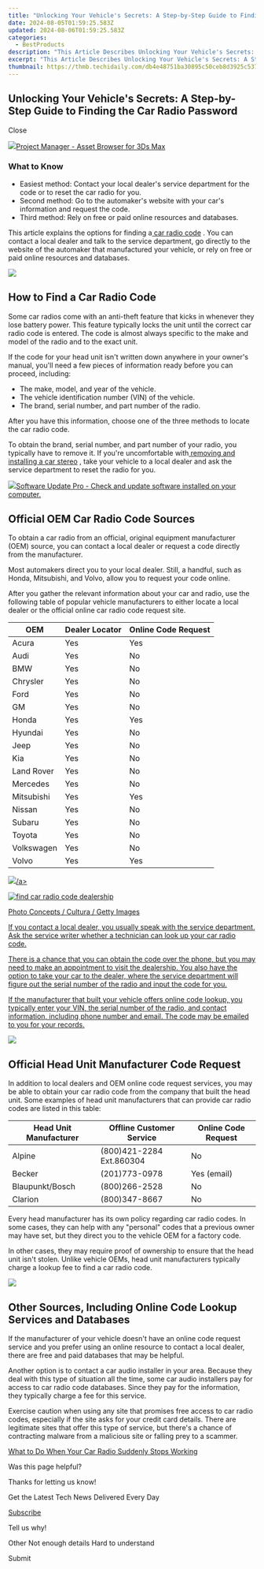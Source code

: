 ```yaml
---
title: "Unlocking Your Vehicle's Secrets: A Step-by-Step Guide to Finding the Car Radio Password"
date: 2024-08-05T01:59:25.583Z
updated: 2024-08-06T01:59:25.583Z
categories:
  - BestProducts
description: "This Article Describes Unlocking Your Vehicle's Secrets: A Step-by-Step Guide to Finding the Car Radio Password"
excerpt: "This Article Describes Unlocking Your Vehicle's Secrets: A Step-by-Step Guide to Finding the Car Radio Password"
thumbnail: https://thmb.techidaily.com/db4e48751ba30895c50ceb8d3925c537e5417264806aa41339dccc8726c59258.jpg
---
```


## Unlocking Your Vehicle's Secrets: A Step-by-Step Guide to Finding the Car Radio Password

Close 

<!-- affiliate ads begin -->
<a href="https://secure.2checkout.com/order/checkout.php?PRODS=4709458&QTY=1&AFFILIATE=108875&CART=1"><img src="https://3d-kstudio.com/wp-content/uploads/2014/02/Project-Manager-3D-Models-4-800x800.jpg" border="0">Project Manager - Asset Browser for 3Ds Max</a>
<!-- affiliate ads end -->
###  What to Know

* Easiest method: Contact your local dealer's service department for the code or to reset the car radio for you.
* Second method: Go to the automaker's website with your car's information and request the code.
* Third method: Rely on free or paid online resources and databases.

 This article explains the options for finding a[ car radio code](https://www.lifewire.com/what-is-a-car-radio-code-534611) . You can contact a local dealer and talk to the service department, go directly to the website of the automaker that manufactured your vehicle, or rely on free or paid online resources and databases.

<!-- affiliate ads begin -->
<a href="https://store.movavi.com/affiliate.php?ACCOUNT=MOVAVI&AFFILIATE=108875&PATH=https%3A%2F%2Fwww.movavi.com%3FAFFILIATE%3D108875%26RESOURCE%3DMovavi%2BScreen%2BRecorder%2Bbox"><img src="https://mcusercontent.com/0885a03ded3d480dca9287f12/images/f026b149-fc7c-fd54-5f3e-1460bbb19b6b.jpg" border="0"></a>
<!-- affiliate ads end -->
##  How to Find a Car Radio Code 

 Some car radios come with an anti-theft feature that kicks in whenever they lose battery power. This feature typically locks the unit until the correct car radio code is entered. The code is almost always specific to the make and model of the radio and to the exact unit.

 If the code for your head unit isn't written down anywhere in your owner's manual, you'll need a few pieces of information ready before you can proceed, including:

* The make, model, and year of the vehicle.
* The vehicle identification number (VIN) of the vehicle.
* The brand, serial number, and part number of the radio.

 After you have this information, choose one of the three methods to locate the car radio code.

 To obtain the brand, serial number, and part number of your radio, you typically have to remove it. If you're uncomfortable with[ removing and installing a car stereo](https://www.lifewire.com/diy-guide-to-installing-a-new-head-unit-534685) , take your vehicle to a local dealer and ask the service department to reset the radio for you.

<!-- affiliate ads begin -->
<a href="https://order.glarysoft.com/order/checkout.php?PRODS=4691139&QTY=1&AFFILIATE=108875&CART=1"><img src="https://secure.avangate.com/images/merchant/6734fa703f6633ab896eecbdfad8953a/products/SU-200-1.png" border="0">Software Update Pro - Check and update software installed on your computer. </a>
<!-- affiliate ads end -->
##  Official OEM Car Radio Code Sources 

 To obtain a car radio from an official, original equipment manufacturer (OEM) source, you can contact a local dealer or request a code directly from the manufacturer.

 Most automakers direct you to your local dealer. Still, a handful, such as Honda, Mitsubishi, and Volvo, allow you to request your code online.

 After you gather the relevant information about your car and radio, use the following table of popular vehicle manufacturers to either locate a local dealer or the official online car radio code request site.

| OEM        | Dealer Locator | Online Code Request |
| ---------- | -------------- | ------------------- |
| Acura      | Yes            | Yes                 |
| Audi       | Yes            | No                  |
| BMW        | Yes            | No                  |
| Chrysler   | Yes            | No                  |
| Ford       | Yes            | No                  |
| GM         | Yes            | No                  |
| Honda      | Yes            | Yes                 |
| Hyundai    | Yes            | No                  |
| Jeep       | Yes            | No                  |
| Kia        | Yes            | No                  |
| Land Rover | Yes            | No                  |
| Mercedes   | Yes            | No                  |
| Mitsubishi | Yes            | Yes                 |
| Nissan     | Yes            | No                  |
| Subaru     | Yes            | No                  |
| Toyota     | Yes            | No                  |
| Volkswagen | Yes            | No                  |
| Volvo      | Yes            | Yes                 |

<!-- affiliate ads begin -->
<a href="https://store.nero.com/order/checkout.php?PRODS=4729507&QTY=1&AFFILIATE=108875&CART=1"><img src="https://www.nero.com/nero-com-wAssets/img/banners/2023/TIU/Nero_TuneItUp_Screen_2.webp" border="0">/a>
<!-- affiliate ads end -->
![find car radio code dealership](https://www.lifewire.com/thmb/yBF7XiI9B2i8o515WQtSlz1RaTQ=/1500x0/filters:no_upscale():max_bytes(150000):strip_icc():format(webp)/car-radio-code-dealership-58322bdf5f9b58d5b111f8bc.jpg) 

 Photo Concepts / Cultura / Getty Images 

 If you contact a local dealer, you usually speak with the service department. Ask the service writer whether a technician can look up your car radio code.

 There is a chance that you can obtain the code over the phone, but you may need to make an appointment to visit the dealership. You also have the option to take your car to the dealer, where the service department will figure out the serial number of the radio and input the code for you.

 If the manufacturer that built your vehicle offers online code lookup, you typically enter your VIN, the serial number of the radio, and contact information, including phone number and email. The code may be emailed to you for your records.

<!-- affiliate ads begin -->
<a href="https://secure.2checkout.com/order/checkout.php?PRODS=37100474&QTY=1&AFFILIATE=108875&CART=1"><img src="https://awario.com/images/pages/index/img-platform-ui-1280@1x.avif" border="0"></a>
<!-- affiliate ads end -->
##  Official Head Unit Manufacturer Code Request 

 In addition to local dealers and OEM online code request services, you may be able to obtain your car radio code from the company that built the head unit. Some examples of head unit manufacturers that can provide car radio codes are listed in this table:

| **Head Unit Manufacturer** | **Offline Customer Service** | **Online Code Request** |
| -------------------------- | ---------------------------- | ----------------------- |
| Alpine                     | (800)421-2284 Ext.860304     | No                      |
| Becker                     | (201)773-0978                | Yes (email)             |
| Blaupunkt/Bosch            | (800)266-2528                | No                      |
| Clarion                    | (800)347-8667                | No                      |

 Every head manufacturer has its own policy regarding car radio codes. In some cases, they can help with any "personal" codes that a previous owner may have set, but they direct you to the vehicle OEM for a factory code.

 In other cases, they may require proof of ownership to ensure that the head unit isn't stolen. Unlike vehicle OEMs, head unit manufacturers typically charge a lookup fee to find a car radio code.

<!-- affiliate ads begin -->
<a href="https://secure.2checkout.com/order/checkout.php?PRODS=35038891&QTY=1&AFFILIATE=108875&CART=1"><img src="https://www.dupinout.com/wp-content/uploads/2021/12/DupInOut-New-Duplicate-Scan-Tab.png" border="0"></a>
<!-- affiliate ads end -->
##  Other Sources, Including Online Code Lookup Services and Databases 

 If the manufacturer of your vehicle doesn't have an online code request service and you prefer using an online resource to contact a local dealer, there are free and paid databases that may be helpful.

 Another option is to contact a car audio installer in your area. Because they deal with this type of situation all the time, some car audio installers pay for access to car radio code databases. Since they pay for the information, they typically charge a fee for this service.

 Exercise caution when using any site that promises free access to car radio codes, especially if the site asks for your credit card details. There are legitimate sites that offer this type of service, but there's a chance of contracting malware from a malicious site or falling prey to a scammer.

[  What to Do When Your Car Radio Suddenly Stops Working ](https://www.lifewire.com/car-radio-suddenly-stopped-working-534704) 

Was this page helpful?

Thanks for letting us know!

 Get the Latest Tech News Delivered Every Day

[ Subscribe ](https://www.lifewire.com/#) 

Tell us why!

 Other  Not enough details  Hard to understand 

 Submit

<ins class="adsbygoogle"
     style="display:block"
     data-ad-format="autorelaxed"
     data-ad-client="ca-pub-7571918770474297"
     data-ad-slot="1223367746"></ins>



<ins class="adsbygoogle"
     style="display:block"
     data-ad-client="ca-pub-7571918770474297"
     data-ad-slot="8358498916"
     data-ad-format="auto"
     data-full-width-responsive="true"></ins>
